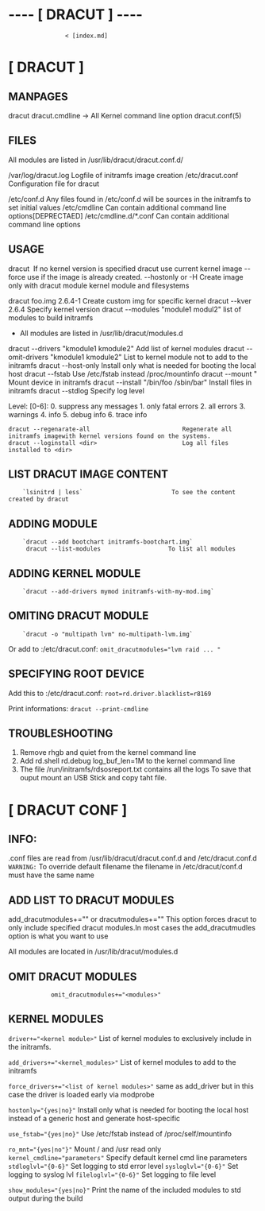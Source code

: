 # ---- [ DRACUT ] ----
	
					< [index.md]

# [ DRACUT ] 
 MANPAGES
 ---------       
   dracut 
   dracut.cmdline        ->      All Kernel command line option
   dracut.conf(5)

## FILES

   All modules are listed in /usr/lib/dracut/dracut.conf.d/

   /var/log/dracut.log             Logfile of initramfs image creation
   /etc/dracut.conf                Configuration file for dracut 

   /etc/conf.d                     Any files found in /etc/conf.d will be sources in the initramfs to set initial values
   /etc/cmdline                    Can contain additional command line options[DEPRECTAED]
   /etc/cmdline.d/*.conf           Can contain additional command line options

## USAGE

   dracut   <image> <kernel version>      If no kernel version is specified dracut use current kernel image
        --force                        use if the image is already created.
        --hostonly or -H               Create image only with dracut module kernel module and filesystems

   dracut foo.img 2.6.4-1                  Create custom img for specific kernel
   dracut --kver 2.6.4                     Specify kernel version
   dracut --modules "module1 modul2"       list of modules to build initramfs
   * All modules are listed in /usr/lib/dracut/modules.d

   dracut --drivers "kmodule1 kmodule2"    Add list of kernel modules 
   dracut --omit-drivers   "kmodule1 kmodule2"     List to kernel module not to add to the initramfs
   dracut --host-only                              Install only what is needed for booting the local host
   dracut --fstab                                  Use /etc/fstab instead /proc/mountinfo
   dracut --mount "<device> <mountpoint> <filesystem type>  Mount device in initramfs
   dracut --install "/bin/foo /sbin/bar"           Install files in initramfs
   dracut --stdlog <level>                         Specify log level 

   Level: [0-6]:
     0. suppress any messages
     1. only fatal errors
     2. all errors
     3. warnings
     4. info
     5. debug info
     6. trace info

    dracut --regenarate-all                          Regenerate all initramfs imagewith kernel versions found on the systems.
    dracut --loginstall <dir>                        Log all files installed to <dir>

## LIST DRACUT IMAGE CONTENT
        `lsinitrd | less`                         To see the content created by dracut

## ADDING MODULE
        `dracut --add bootchart initramfs-bootchart.img`
         dracut --list-modules                   To list all modules
## ADDING KERNEL MODULE
        `dracut --add-drivers mymod initramfs-with-my-mod.img`

## OMITING DRACUT MODULE
        `dracut -o "multipath lvm" no-multipath-lvm.img`

  Or add to :/etc/dracut.conf:
        `omit_dracutmodules="lvm raid ... " `

## SPECIFYING ROOT DEVICE
   Add this to :/etc/dracut.conf:
        `root=rd.driver.blacklist=r8169`

   Print informations:
        `dracut --print-cmdline`

## TROUBLESHOOTING
   1. Remove rhgb and quiet from the kernel command line
   2. Add rd.shell rd.debug log_buf_len=1M  to the kernel command line
   3. The file /run/initramfs/rdsosreport.txt contains all the logs 
      To save that ouput mount an USB Stick and copy taht file.
# [ DRACUT CONF ] 
## INFO:
   .conf files are read from /usr/lib/dracut/dracut.conf.d and /etc/dracut.conf.d
   `WARNING:` To override default filename the filename in /etc/dracut/conf.d 
    must have the same name

## ADD LIST TO DRACUT MODULES 
   add_dracutmodules+="<modules>"
   or
   dracutmodules+="<modules>"      This option forces dracut to only include 
                                   specified dracut modules.In most cases the
                                   add_dracutmudles option is what you want to use

   All modules are located in /usr/lib/dracut/modules.d

## OMIT DRACUT MODULES 
                omit_dracutmodules+="<modules>"

##  KERNEL MODULES 
   `driver+="<kernel module>"`          List of kernel modules to exclusively
                                        include in the initramfs.


   `add_drivers+="<kernel_modules>"`    List of kernel modules to add to 
                                        the initramfs

   `force_drivers+="<list of kernel modules>"`          same as add_driver but in this case
                                                        the driver is loaded early via modprobe

   `hostonly="{yes|no}"`                 Install only what is needed for booting 
                                         the local host instead of a generic host 
                                         and generate host-specific

   `use_fstab="{yes|no}"`                Use /etc/fstab instead of 
                                         /proc/self/mountinfo

   `ro_mnt="{yes|no"}"`                  Mount / and /usr read only 
   `kernel_cmdline="parameters"`         Specify default kernel cmd line parameters
   `stdloglvl="{0-6}"`                   Set logging to std error level
   `sysloglvl="{0-6}"`                   Set logging to syslog lvl
   `fileloglvl="{0-6}"`                  Set logging to file level

   `show_modules="{yes|no}"`             Print the name of the included modules to 
                                         std output during the build
